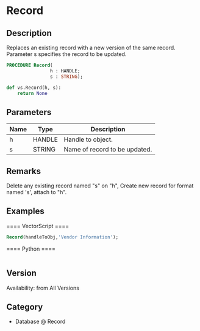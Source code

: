 # Record

## Description
Replaces an existing record with a new version of the same record. Parameter s specifies the record to be updated.

```pascal
PROCEDURE Record(
				h : HANDLE;
				s : STRING);
```

```python
def vs.Record(h, s):
    return None
```

## Parameters
|Name|Type|Description|
|---|---|---|
|h|HANDLE|Handle to object.|
|s|STRING|Name of record to be updated.|

## Remarks
Delete any existing record named &quot;s&quot; on &quot;h&quot;, Create new record for format named 's', attach to &quot;h&quot;.

## Examples
==== VectorScript ====
```pascal
Record(handleToObj,'Vendor Information');
```
==== Python ====
```python

```

## Version
Availability: from All Versions

## Category
* Database @ Record

